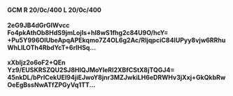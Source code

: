 #### GCM R 20/0c/400 L 20/0c/400
**2eG9JB4dGrGlWvcc**<br/>**Fo4pkAthOb8HdS9jmLojIs+hI8wS1fhg2c84U9O/hcY=**<br/>**+Pu5Y996OIUbeApqAPEkqmo7Z4OL6g2Ac/RljqpciC84lUPyy8vjw6RRhuWhLILOTh4RbdYcT+6rIHSq...**<br/><br/>
**xXbIjz2o6oF2+QEn**<br/>**Yz9/EUSKRSZQU2SJ8HlQJMoYleRI2XBfCStX8jTQGJ4=**<br/>**45nkDL/bPrlCekUEI94jiEJwoY8jnr3MZJwkiLH6eDRWHv3jXxj+GkQkbRwOeEgBssNwATfZPGyVq1TT...**